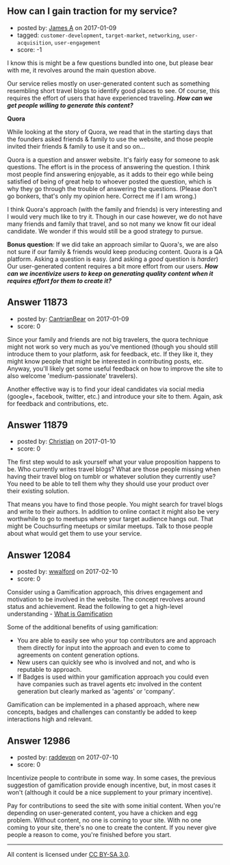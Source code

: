 ## How can I gain traction for my service?

- posted by: [James A](https://stackexchange.com/users/8340230/james-a) on 2017-01-09
- tagged: `customer-development`, `target-market`, `networking`, `user-acquisition`, `user-engagement`
- score: -1

I know this is might be a few questions bundled into one, but please bear with me, it revolves around the main question above.

Our service relies mostly on user-generated content such as something resembling short travel blogs to identify good places to see. Of course, this requires the effort of users that have experienced traveling. ***How can we get people willing to generate this content?***

**Quora** 

While looking at the story of Quora, we read that in the starting days that the founders asked friends & family to use the website, and those people invited their friends & family to use it and so on...

Quora is a question and answer website. It's fairly easy for someone to ask questions. The effort is in the process of answering the question. I think most people find answering enjoyable, as it adds to their ego while being satisfied of being of great help to whoever posted the question, which is why they go through the trouble of answering the questions. (Please don't go bonkers, that's only my opinion here. Correct me if I am wrong.)

I think Quora's approach (with the family and friends) is very interesting and I would very much like to try it. Though in our case however, we do not have many friends and family that travel, and so not many we know fit our ideal candidate. We wonder if this would still be a good strategy to pursue.

**Bonus question**: If we did take an approach similar to Quora's, we are also not sure if our family & friends would keep producing content. Quora is a QA platform. Asking a question is easy. (and asking a *good* question is *harder*) Our user-generated content requires a bit more effort from our users. ***How can we incentivize users to keep on generating quality content when it requires effort for them to create it?***






## Answer 11873

- posted by: [CantrianBear](https://stackexchange.com/users/3131350/cantrianbear) on 2017-01-09
- score: 0

Since your family and friends are not big travelers, the quora technique might not work so very much as you've mentioned (though you should still introduce them to your platform, ask for feedback, etc. If they like it, they might know people that might be interested in contributing posts, etc. Anyway, you'll likely get some useful feedback on how to improve the site to also welcome 'medium-passionate' travelers).

Another effective way is to find your ideal candidates via social media (google+, facebook, twitter, etc.) and introduce your site to them. Again, ask for feedback and contributions, etc. 


## Answer 11879

- posted by: [Christian](https://stackexchange.com/users/12757/christian) on 2017-01-10
- score: 0

The first step would to ask yourself what your value proposition happens to be. Who currently writes travel blogs? What are those people missing when having their travel blog on tumblr or whatever solution they currently use? 
You need to be able to tell them why they should use your product over their existing solution.

That means you have to find those people. You might search for travel blogs and write to their authors.
In addition to online contact it might also be very worthwhile to go to meetups where your target audience hangs out. That might be Couchsurfing meetups or similar meetups. Talk to those people about what would get them to use your service.


## Answer 12084

- posted by: [wwalford](https://stackexchange.com/users/3196058/wwalford) on 2017-02-10
- score: 0

<p>Consider using a Gamification approach, this drives engagement and motivation to be involved in the website. The concept revolves around status and achievement. Read the following to get a high-level understanding - <a href="https://badgeville.com/wiki/Gamification" rel="nofollow noreferrer">What is Gamification</a></p>

<p>Some of the additional benefits of using gamification:</p>

<ul>
<li>You are able to easily see who your top contributors are and approach them directly for input into the approach and even to come to agreements on content generation options.</li>
<li>New users can quickly see who is involved and not, and who is reputable to approach.</li>
<li>If Badges is used within your gamification approach you could even have companies such as travel agents etc involved in the content generation but clearly marked as 'agents' or 'company'.</li>
</ul>

<p>Gamification can be implemented in a phased approach, where new concepts, badges and challenges can constantly be added to keep interactions high and relevant.</p>



## Answer 12986

- posted by: [raddevon](https://stackexchange.com/users/421977/raddevon) on 2017-07-10
- score: 0

Incentivize people to contribute in some way. In some cases, the previous suggestion of gamification provide enough incentive, but, in most cases it won't (although it could be a nice supplement to your primary incentive).

Pay for contributions to seed the site with some initial content. When you're depending on user-generated content, you have a chicken and egg problem. Without content, no one is coming to your site. With no one coming to your site, there's no one to create the content. If you never give people a reason to come, you're finished before you start.



---

All content is licensed under [CC BY-SA 3.0](https://creativecommons.org/licenses/by-sa/3.0/).
